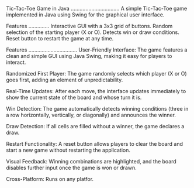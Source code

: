 Tic-Tac-Toe Game in Java
.................................
A simple Tic-Tac-Toe game implemented in Java using Swing for the graphical user interface.

Features
..............
Interactive GUI with a 3x3 grid of buttons.
Random selection of the starting player (X or O).
Detects win or draw conditions.
Reset button to restart the game at any time.




Features
.................................
User-Friendly Interface: The game features a clean and simple GUI using Java Swing, making it easy for players to interact.

Randomized First Player: The game randomly selects which player (X or O) goes first, adding an element of unpredictability.

Real-Time Updates: After each move, the interface updates immediately to show the current state of the board and whose turn it is.

Win Detection: The game automatically detects winning conditions (three in a row horizontally, vertically, or diagonally) and announces the winner.

Draw Detection: If all cells are filled without a winner, the game declares a draw.

Restart Functionality: A reset button allows players to clear the board and start a new game without restarting the application.

Visual Feedback: Winning combinations are highlighted, and the board disables further input once the game is won or drawn.

Cross-Platform: Runs on any platfor.
